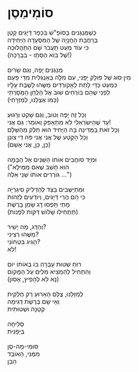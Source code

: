 # סוֹמִימַסֶן

כְּשֶׁמְּנַגְּנִים בְּסוֹפָ"שׁ בִּכְפַר דַּיָּגִים קָטָן\
בְּרַחֲבַת הַחֲנָיָה שֶׁל הַמִּסְעָדָה הַיְּחִידָה\
כִּי עוֹד מְעַט תַּעֲבֹר שָׁם הַתַּהֲלוּכָה\
(שֶׁל בּוֹא הַסְּתָו - בִּבְרָכָה!)\
\
מְנַגְּנִים יָפֶה, וְגַם שָׂרִים\
מִין סוּג שֶׁל פּוֹלָק יַפָּנִי, עִם מִלָּה בְּאַנְגְּלִית מִדֵּי פַּעַם\
כִּמְעַט כְּדֵי לָתֵת לְאָקוֹרְדִּים מַשֶּׁהוּ לָשֶׁבֶת עָלָיו\
לִפְנֵי שֶׁהֵם בּוֹרְחִים שׁוּב אֶל הַלַּחַן הַמָּסָרְתִּי\
(כְּמוֹ אֶצְלֵנוּ, לְמִזְרָחִי)\
\
וְכָל זֶה יָפֶה וְטוֹב, וְגַם שָׁקֵט וְרָגוּעַ\
עַד שֶׁהַיִּשְׂרְאֵלִי לֹא מִתְאַפֵּק וְאוֹמֵר: גַּם אֲנִי!\
וְכָל זֹאת בַּמְּדִינָה בָּהּ הַיָּחִיד הוּא חֵלֶק מֵהַשָּׁלֵם\
וְכָל הַקֶּטַע שֶׁל אֲנִי אֲנִי פֹּה דֵּי צוֹנֵן\
(כֵּן, כֵּן, אֲנִי אָשֵׁם)\
\
וּמִיָּד סוֹחֲבִים אוֹתוֹ הַשְּׁנַיִם אֶל הַבָּמָה\
("הוּא חָשַׁב שֶׁאִם מִמֵּילָא\
גּוֹרְרִים אוֹתוֹ שְׁנֵי אֵלֶּה ...")\
\
וּמִתְיַשְּׁבִים בַּצַּד לְהַדְלִיק סִיגַרְיָה\
כִּי הֵם הֲרֵי דַּיָּגִים, וְיוֹדְעִים לְזַהוֹת\
מָתַי תָּפְסוּ דָּג שָׁמֵן בָּרֶשֶׁת\
(תַּתְחִילוּ שָׁלוֹשׁ דַּקּוֹת לִפְנוֹת)\
\
וְהַדָּג, מָה יָשִׁיר? \
מַשֶּׁהוּ רְצִינִי? \
הַגִּיג בִּטְחוֹנִי?\
לֹא!\
\
רוּחַ שְׁטוּת עָבְרָה בּוֹ בְּאוֹתוֹ יוֹם\
וְהִתְחִיל לְהַמְצִיא מִלִּים עַל הַמָּקוֹם\
(נָא לֹא לְהָפִיץ, אָסוֹן)\
\
לְמַזָּלֵנוּ, צֻלַּם הָאֵרוּעַ רַק חֶלְקִית\
וְאֵי שָׁם בְּרֶשֶׁת דְּגִימָה\
קְטַנָּה וּשְׁטוּתִית\
\
סְלִיחָה\
בְּיַפָּנִית\
\
סוּמִי-מָה-סֶן\
מִמֶּנִּי, הָאוֹבֵד \
הַבֵּן